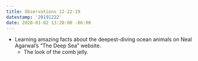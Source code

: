```yaml
---
title: Observations 12-22-19
datestamp: '20191222'
date: 2020-01-02 13:20:00 -06:00
---
```


- Learning amazing facts about the deepest-diving ocean animals on Neal Agarwal’s “The Deep Sea” website.
	- The look of the comb jelly.
